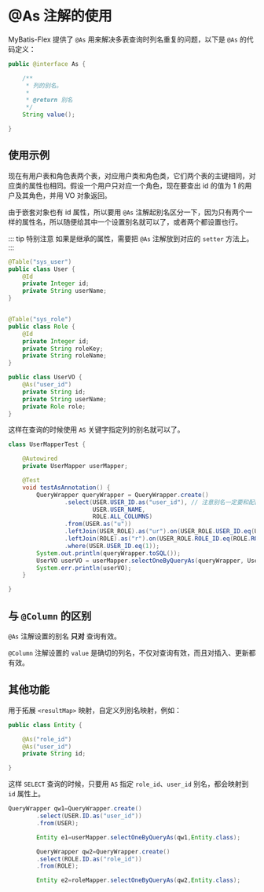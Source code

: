 # @As 注解的使用

MyBatis-Flex 提供了 `@As` 用来解决多表查询时列名重复的问题，以下是 `@As` 的代码定义：

```java
public @interface As {

    /**
     * 列的别名。
     *
     * @return 别名
     */
    String value();

}
```

## 使用示例

现在有用户表和角色表两个表，对应用户类和角色类，它们两个表的主键相同，对应类的属性也相同。假设一个用户只对应一个角色，现在要查出
id 的值为 1 的用户及其角色，并用 VO 对象返回。

由于嵌套对象也有 id 属性，所以要用 `@As` 注解起别名区分一下，因为只有两个一样的属性名，所以随便给其中一个设置别名就可以了，或者两个都设置也行。

::: tip 特别注意
如果是继承的属性，需要把 `@As` 注解放到对应的 `setter` 方法上。
:::

```java
@Table("sys_user")
public class User {
    @Id
    private Integer id;
    private String userName;
}


@Table("sys_role")
public class Role {
    @Id
    private Integer id;
    private String roleKey;
    private String roleName;
}

public class UserVO {
    @As("user_id")
    private String id;
    private String userName;
    private Role role;
}
```

这样在查询的时候使用 `AS` 关键字指定列的别名就可以了。

```java
class UserMapperTest {

    @Autowired
    private UserMapper userMapper;

    @Test
    void testAsAnnotation() {
        QueryWrapper queryWrapper = QueryWrapper.create()
                .select(USER.USER_ID.as("user_id"), // 注意别名一定要和配置的一模一样
                        USER.USER_NAME, 
                        ROLE.ALL_COLUMNS)
                .from(USER.as("u"))
                .leftJoin(USER_ROLE).as("ur").on(USER_ROLE.USER_ID.eq(USER.USER_ID))
                .leftJoin(ROLE).as("r").on(USER_ROLE.ROLE_ID.eq(ROLE.ROLE_ID))
                .where(USER.USER_ID.eq(1));
        System.out.println(queryWrapper.toSQL());
        UserVO userVO = userMapper.selectOneByQueryAs(queryWrapper, UserVO.class);
        System.err.println(userVO);
    }

}
```

## 与 `@Column` 的区别

`@As` 注解设置的别名 **只对** 查询有效。

`@Column` 注解设置的 `value` 是确切的列名，不仅对查询有效，而且对插入、更新都有效。

## 其他功能

用于拓展 `<resultMap>` 映射，自定义列别名映射，例如：

```java
public class Entity {

    @As("role_id")
    @As("user_id")
    private String id;

}
```

这样 `SELECT` 查询的时候，只要用 `AS` 指定 `role_id`、`user_id` 别名，都会映射到 `id` 属性上。

```java
QueryWrapper qw1=QueryWrapper.create()
        .select(USER.ID.as("user_id"))
        .from(USER);

        Entity e1=userMapper.selectOneByQueryAs(qw1,Entity.class);

        QueryWrapper qw2=QueryWrapper.create()
        .select(ROLE.ID.as("role_id"))
        .from(ROLE);

        Entity e2=roleMapper.selectOneByQueryAs(qw2,Entity.class);
```
